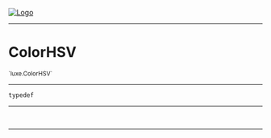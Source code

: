 
[![Logo](../../images/logo.png)](../../api/index.html)

---



<h1>ColorHSV</h1>
<small>`luxe.ColorHSV`</small>



---

`typedef`

---

&nbsp;
&nbsp;









---

&nbsp;
&nbsp;
&nbsp;
&nbsp;
